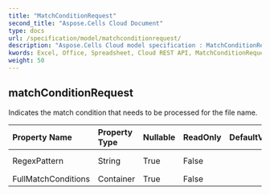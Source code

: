 ```yaml
---
title: "MatchConditionRequest"
second_title: "Aspose.Cells Cloud Document"
type: docs
url: /specification/model/matchconditionrequest/
description: "Aspose.Cells Cloud model specification : MatchConditionRequest. Effortlessly handle Excel and other spreadsheet documents with features like opening, generating, editing, splitting, merging, comparing, and converting."
kwords: Excel, Office, Spreadsheet, Cloud REST API, MatchConditionRequest
weight: 50
---
```


## **matchConditionRequest**

Indicates the match condition that needs to be processed for the file name. 

| Property Name | Property Type | Nullable |  ReadOnly | DefaultValue | Description | 
| :- | :- | :- |:- |  :- | :- |
| RegexPattern | String | True |  False |  | Regex Pattern. |  
| FullMatchConditions | Container | True |  False |  | Name list. |  

